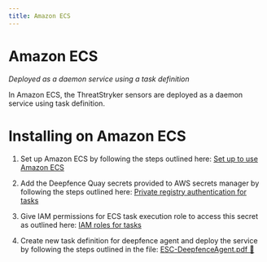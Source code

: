 ```yaml
---
title: Amazon ECS
---
```


# Amazon ECS

*Deployed as a daemon service using a task definition*

In Amazon ECS, the ThreatStryker sensors are deployed as a daemon service using task definition.


# Installing on Amazon ECS


1. Set up Amazon ECS by following the steps outlined here: [Set up to use Amazon ECS](https://docs.aws.amazon.com/AmazonECS/latest/developerguide/get-set-up-for-amazon-ecs.html)

1. Add the  Deepfence Quay secrets provided to AWS secrets manager by following the steps outlined here: [Private registry authentication for tasks](https://docs.aws.amazon.com/AmazonECS/latest/developerguide/private-auth.html)

1.  Give IAM permissions for ECS task execution role to access this secret as outlined here: [IAM roles for tasks](https://docs.aws.amazon.com/AmazonECS/latest/userguide/task-iam-roles.html)

1.  Create new task definition for deepfence agent and deploy the service by following the steps outlined in the file: [ESC-DeepfenceAgent.pdf 🔗](../files/ECS-DeepfenceAgent.pdf)
